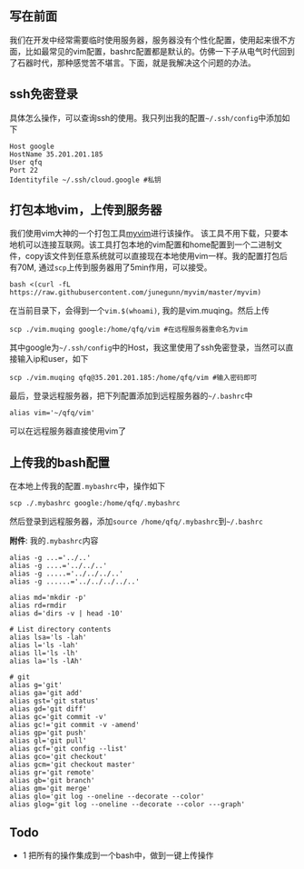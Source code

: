 
## 写在前面
我们在开发中经常需要临时使用服务器，服务器没有个性化配置，使用起来很不方面，比如最常见的vim配置，bashrc配置都是默认的。仿佛一下子从电气时代回到了石器时代，那种感觉苦不堪言。下面，就是我解决这个问题的办法。
 
 
## ssh免密登录
具体怎么操作，可以查询ssh的使用。我只列出我的配置`~/.ssh/config`中添加如下
```
Host google
HostName 35.201.201.185
User qfq
Port 22
Identityfile ~/.ssh/cloud.google #私钥
```
 
## 打包本地vim，上传到服务器
我们使用vim大神的一个打包工具[myvim](https://github.com/junegunn/myvim)进行该操作。
该工具不用下载，只要本地机可以连接互联网。该工具打包本地的vim配置和home配置到一个二进制文件，copy该文件到任意系统就可以直接现在本地使用vim一样。我的配置打包后有70M, 通过`scp`上传到服务器用了5min作用，可以接受。
```
bash <(curl -fL https://raw.githubusercontent.com/junegunn/myvim/master/myvim)
```
在当前目录下，会得到一个`vim.$(whoami)`, 我的是vim.muqing。然后上传
```
scp ./vim.muqing google:/home/qfq/vim #在远程服务器重命名为vim
```
其中google为`~/.ssh/config`中的Host，我这里使用了ssh免密登录，当然可以直接输入ip和user，如下
```
scp ./vim.muqing qfq@35.201.201.185:/home/qfq/vim #输入密码即可
```
最后，登录远程服务器，把下列配置添加到远程服务器的`~/.bashrc`中
```
alias vim='~/qfq/vim'
```
可以在远程服务器直接使用vim了
 
## 上传我的bash配置
在本地上传我的配置`.mybashrc`中，操作如下
```
scp ./.mybashrc google:/home/qfq/.mybashrc
```
然后登录到远程服务器，添加`source /home/qfq/.mybashrc`到`~/.bashrc`
 
**附件**: 我的`.mybashrc`内容
```
alias -g ...='../..'
alias -g ....='../../..'
alias -g .....='../../../..'
alias -g ......='../../../../..'
 
alias md='mkdir -p'
alias rd=rmdir
alias d='dirs -v | head -10'
 
# List directory contents
alias lsa='ls -lah'
alias l='ls -lah'
alias ll='ls -lh'
alias la='ls -lAh'
 
# git
alias g='git'
alias ga='git add'
alias gst='git status'
alias gd='git diff'
alias gc='git commit -v'
alias gc!='git commit -v -amend'
alias gp='git push'
alias gl='git pull'
alias gcf='git config --list'
alias gco='git checkout'
alias gcm='git checkout master'
alias gr='git remote'
alias gb='git branch'
alias gm='git merge'
alias glo='git log --oneline --decorate --color'
alias glog='git log --oneline --decorate --color ---graph'
```
 
 
 
 
 
 
## Todo
- 1 把所有的操作集成到一个bash中，做到一键上传操作

